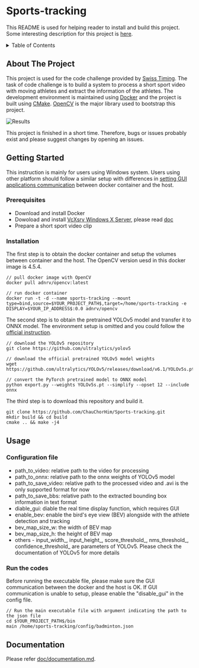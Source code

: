 # Sports-tracking
This README is used for helping reader to install and build this project. Some interesting description for this project is [here](doc/documentation.md).

<!-- TABLE OF CONTENTS -->
<details>
  <summary>Table of Contents</summary>
  <ol>
    <li>
      <a href="#about-the-project">About The Project</a>
      <ul>
        <li><a href="#built-with">Built With</a></li>
      </ul>
    </li>
    <li>
      <a href="#getting-started">Getting Started</a>
      <ul>
        <li><a href="#prerequisites">Prerequisites</a></li>
        <li><a href="#installation">Installation</a></li>
      </ul>
    </li>
    <li><a href="#usage">Usage</a></li>
    <li><a href="#documentation">Documentation</a></li>
  </ol>
</details>

## About The Project
This project is used for the code challenge provided by [Swiss Timing](https://swisstiming.com/). The task of code challenge is to build a system to process a short sport video with moving athletes and extract the information of the athletes. The development environment is maintained using [Docker](https://www.docker.com/) and the project is built using [CMake](https://cmake.org/). [OpenCV](https://opencv.org/) is the major library used to bootstrap this project.

![Results](doc/playback.gif)

This project is finished in a short time. Therefore, bugs or issues probably exist and please suggest changes by opening an issues.


## Getting Started
This instruction is mainly for users using Windows system. Users using other platform should follow a similar setup with differences in [setting GUI applications communication](https://cuneyt.aliustaoglu.biz/en/running-gui-applications-in-docker-on-windows-linux-mac-hosts/) between docker container and the host.
### Prerequisites
* Download and install Docker
* Dowoload and install [VcXsrv Windows X Server](https://sourceforge.net/projects/vcxsrv/), please read [doc](https://cuneyt.aliustaoglu.biz/en/running-gui-applications-in-docker-on-windows-linux-mac-hosts/)
* Prepare a short sport video clip

### Installation
The first step is to obtain the docker container and setup the volumes between container and the host. The OpenCV version uesd in this docker image is 4.5.4.
```
// pull docker image with OpenCV 
docker pull adnrv/opencv:latest

// run docker container
docker run -t -d --name sports-tracking --mount type=bind,source=$YOUR_PROJECT_PATH$,target=/home/sports-tracking -e DISPLAY=$YOUR_IP_ADDRESS$:0.0 adnrv/opencv
```

The second step is to obtain the pretrained YOLOv5 model and transfer it to ONNX model. The environment setup is omitted and you could follow the [official instruction](https://docs.ultralytics.com/quickstart/).
```
// download the YOLOv5 repository
git clone https://github.com/ultralytics/yolov5

// download the official pretrained YOLOv5 model weights 
wget https://github.com/ultralytics/YOLOv5/releases/download/v6.1/YOLOv5s.pt

// convert the PyTorch pretrained model to ONNX model
python export.py --weights YOLOv5s.pt --simplify --opset 12 --include onnx
```

The third step is to download this repository and build it.
```
git clone https://github.com/ChauChorHim/Sports-tracking.git
mkdir build && cd build
cmake .. && make -j4
```

## Usage

### Configuration file
* path_to_video: relative path to the video for processing
* path_to_onnx: relative path to the onnx weights of YOLOv5 model
* path_to_save_video: relative path to the processed video and .avi is the only supported format for now
* path_to_save_bbs: relative path to the extracted bounding box information in text format
* diable_gui: diable the real time display function, which requires GUI
* enable_bev: enable the bird's eye view (BEV) alongside with the athlete detection and tracking
* bev_map_size_w: the width of BEV map
* bev_map_size_h: the height of BEV map
* others - input_width_, input_height_, score_threshold_, nms_threshold_, confidence_threshold_ are parameters of YOLOv5. Please check the documentation of YOLOv5 for more details

### Run the codes
Before running the executable file, please make sure the GUI communication between the docker and the host is OK. If GUI communication is unable to setup, please enable the "disable_gui" in the config file.
```
// Run the main executable file with argument indicating the path to the json file
cd $YOUR_PROJECT_PATH$/bin
main /home/sports-tracking/config/badminton.json 
```

## Documentation
Please refer [doc/documentation.md](doc/documentation.md).